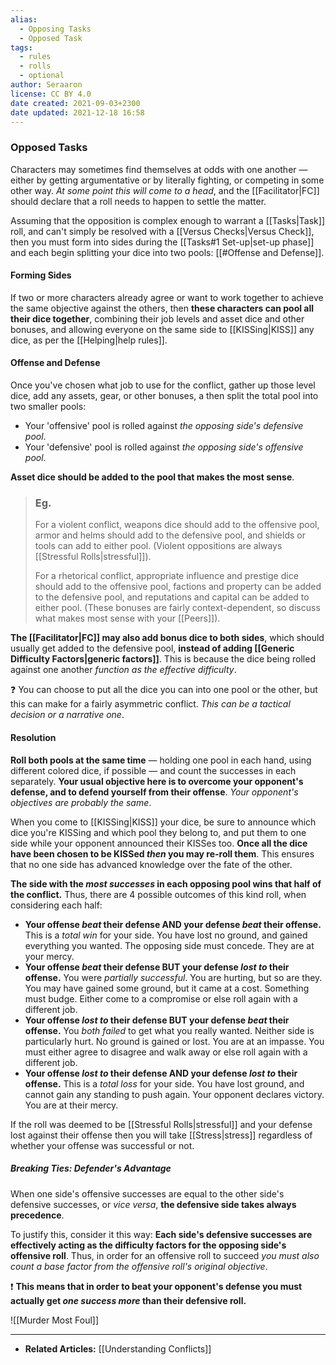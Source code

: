 ```yaml
---
alias:
  - Opposing Tasks
  - Opposed Task
tags:
  - rules
  - rolls
  - optional
author: Seraaron
license: CC BY 4.0
date created: 2021-09-03+2300
date updated: 2021-12-18 16:58
---
```


### Opposed Tasks

Characters may sometimes find themselves at odds with one another — either by getting argumentative or by literally fighting, or competing in some other way. _At some point this will come to a head_, and the [[Facilitator|FC]] should declare that a roll needs to happen to settle the matter.

Assuming that the opposition is complex enough to warrant a [[Tasks|Task]] roll, and can't simply be resolved with a [[Versus Checks|Versus Check]], then you must form into sides during the [[Tasks#1 Set-up|set-up phase]] and each begin splitting your dice into two pools: [[#Offense and Defense]].

#### Forming Sides

If two or more characters already agree or want to work together to achieve the same objective against the others, then **these characters can pool all their dice together**, combining their job levels and asset dice and other bonuses, and allowing everyone on the same side to [[KISSing|KISS]] any dice, as per the [[Helping|help rules]].

#### Offense and Defense

Once you've chosen what job to use for the conflict, gather up those level dice, add any assets, gear, or other bonuses, a then split the total pool into two smaller pools:

- Your 'offensive' pool is rolled against _the opposing side's defensive pool_.
- Your 'defensive' pool is rolled against _the opposing side's offensive pool_.

**Asset dice should be added to the pool that makes the most sense**.

> ### Eg.
>
> For a violent conflict, weapons dice should add to the offensive pool, armor and helms should add to the defensive pool, and shields or tools can add to either pool. (Violent oppositions are always [[Stressful Rolls|stressful]]).
>
> For a rhetorical conflict, appropriate influence and prestige dice should add to the offensive pool, factions and property can be added to the defensive pool, and reputations and capital can be added to either pool. (These bonuses are fairly context-dependent, so discuss what makes most sense with your [[Peers]]).

**The [[Facilitator|FC]] may also add bonus dice to both sides**, which should usually get added to the defensive pool, **instead of adding [[Generic Difficulty Factors|generic factors]]**.  This is because the dice being rolled against one another _function as the effective difficulty_.

❓ You can choose to put all the dice you can into one pool or the other, but this can make for a fairly asymmetric conflict. _This can be a tactical decision or a narrative one_.

#### Resolution

**Roll both pools at the same time** — holding one pool in each hand, using different colored dice, if possible — and count the successes in each separately. **Your usual objective here is to overcome your opponent's defense, and to defend yourself from their offense**. _Your opponent's objectives are probably the same_.

When you come to [[KISSing|KISS]] your dice, be sure to announce which dice you're KISSing and which pool they belong to, and put them to one side while your opponent announced their KISSes too. **Once all the dice have been chosen  to be KISSed _then_ you may re-roll them**. This ensures that no one side has advanced knowledge over the fate of the other.

**The side with the _most successes_ in each opposing pool wins that half of the conflict.** Thus, there are 4 possible outcomes of this kind roll, when considering each half:

- **Your offense _beat_ their defense AND your defense _beat_ their offense.** This is a _total win_ for your side. You have lost no ground, and gained everything you wanted. The opposing side must concede. They are at your mercy.
- **Your offense _beat_ their defense BUT your defense  _lost to_ their offense.** You were _partially successful_. You are hurting, but so are they. You may have gained some ground, but it came at a cost. Something must budge. Either come to a compromise or else roll again with a different job.
- **Your offense _lost to_ their defense BUT your defense _beat_ their offense.** You _both failed_ to get what you really wanted. Neither side is particularly hurt. No ground is gained or lost. You are at an impasse. You must either agree to disagree and walk away or else roll again with a different job.
- **Your offense _lost to_ their defense AND your defense _lost to_ their offense.** This is a _total loss_ for your side. You have lost ground, and cannot gain any standing to push again. Your opponent declares victory. You are at their mercy.

If the roll was deemed to be [[Stressful Rolls|stressful]] and your defense lost against their offense then you will take [[Stress|stress]] regardless of whether your offense was successful or not.

##### Breaking Ties: Defender's Advantage

When one side's offensive successes are equal to the other side's defensive successes, or _vice versa_,  **the defensive side takes always precedence**.

To justify this, consider it this way: **Each side's defensive successes are effectively acting as the difficulty factors for the opposing side's offensive roll**. Thus, in order for an offensive roll to succeed _you must also count a base factor from the offensive roll's original objective_.

❗ **This means that in order to beat your opponent's defense you must actually get _one success more_ than their defensive roll.**

![[Murder Most Foul]]

---

- **Related Articles:** [[Understanding Conflicts]]
